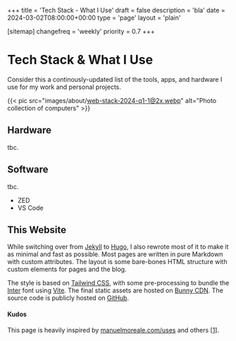 +++
title = 'Tech Stack - What I Use'
draft = false
description = 'bla'
date = 2024-03-02T08:00:00+00:00
type = 'page'
layout = 'plain'

[sitemap]
  changefreq = 'weekly'
  priority = 0.7
+++

# Tech Stack & What I Use

Consider this a continously-updated list of the tools, apps, and hardware I use for my work and personal projects.

{{< pic src="images/about/web-stack-2024-q1-1@2x.webp" alt="Photo collection of computers" >}}

## Hardware

tbc.

## Software

tbc.

- ZED
- VS Code

## This Website

While switching over from [Jekyll](https://jekyllrb.com/) to [Hugo](https://gohugo.io/), I also rewrote most of it to make it as minimal and fast as possible. Most pages are written in pure Markdown with custom attributes. The layout is some bare-bones HTML structure with custom elements for pages and the blog.

The style is based on [Tailwind CSS](https://tailwindcss.com/), with some pre-processing to bundle the [Inter](https://rsms.me/inter/) font using [Vite](https://vitejs.dev/). The final static assets are hosted on [Bunny CDN](https://bunnycdn.com/). The source code is publicly hosted on [GitHub](https://github.com/frytg/frytgdigital).

#### Kudos

This page is heavily inspired by [manuelmoreale.com/uses](https://manuelmoreale.com/uses) and others [[1]](https://x.com/rauchg/status/1769114848506581474).
